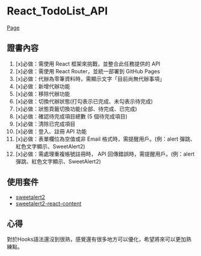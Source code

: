 # React_TodoList_API
[Page](https://irenelee18.github.io/react-todolist-api/)
## 證書內容
1. [x]必做：需使用 React 框架來挑戰，並整合此任務提供的 API
2. [x]必做：需使用 React Router，並統一部署到 GitHub Pages
3. [x]必做：代辦為零筆資料時，需顯示文字「目前尚無代辦事項」
4. [x]必做：新增代辦功能
5. [x]必做：移除代辦功能
6. [x]必做：切換代辦狀態(打勾表示已完成、未勾表示待完成)
7. [x]必做：狀態頁籤切換功能(全部、待完成、已完成)
8. [x]必做：確認待完成項目總數 (5 個待完成項目)
9. [x]必做：清除已完成項目
10. [x]必做：登入、註冊 API 功能
11. [x]必做：表單欄位為空值或非 Email 格式時，需提醒用戶。(例：alert 彈跳、紅色文字顯示、SweetAlert2)
12. [x]必做：需處理重複帳號註冊時， API 回傳錯誤時，需提醒用戶。(例：alert 彈跳、紅色文字顯示、SweetAlert2)
## 使用套件
- [sweetalert2](https://sweetalert2.github.io/#download)
- [sweetalert2-react-content](https://www.npmjs.com/package/sweetalert2-react-content)
## 心得
對於Hooks語法還沒到很熟，感覺還有很多地方可以優化，希望將來可以更加熟練點。